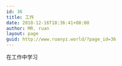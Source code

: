 ```yaml
---
id: 36
title: 工作
date: 2018-12-16T18:36:41+08:00
author: MR. ruan
layout: page
guid: http://www.ruanyz.world/?page_id=36
---
```

在工作中学习